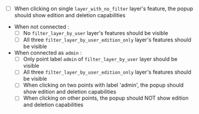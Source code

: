 * [ ] When clicking on single `layer_with_no_filter` layer's feature, the popup should show edition and deletion capabilities

* When not connected :
    * [ ] No `filter_layer_by_user` layer's features should be visible
    * [ ] All three `filter_layer_by_user_edition_only` layer's features should be visible

* When connected as `admin` :
    * [ ] Only point label `admin` of `filter_layer_by_user` layer should be visible
    * [ ] All three `filter_layer_by_user_edition_only` layer's features should be visible
    * [ ] When clicking on two points with label 'admin', the popup should show edition and deletion capabilities
    * [ ] When clicking on other points, the popup should NOT show edition and deletion capabilities
